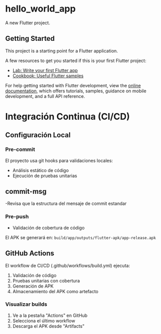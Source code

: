 # hello_world_app

A new Flutter project.

## Getting Started

This project is a starting point for a Flutter application.

A few resources to get you started if this is your first Flutter project:

- [Lab: Write your first Flutter app](https://docs.flutter.dev/get-started/codelab)
- [Cookbook: Useful Flutter samples](https://docs.flutter.dev/cookbook)

For help getting started with Flutter development, view the
[online documentation](https://docs.flutter.dev/), which offers tutorials,
samples, guidance on mobile development, and a full API reference.

# Integración Continua (CI/CD)

## Configuración Local

### Pre-commit
El proyecto usa git hooks para validaciones locales:
- Análisis estático de código
- Ejecución de pruebas unitarias

## commit-msg
-Revisa que la estructura del mensaje de commit estandar

### Pre-push
- Validación de cobertura de código

El APK se generará en: `build/app/outputs/flutter-apk/app-release.apk`

## GitHub Actions

El workflow de CI/CD (.github/workflows/build.yml) ejecuta:
1. Validación de código
2. Pruebas unitarias con cobertura
3. Generación de APK
4. Almacenamiento del APK como artefacto

### Visualizar builds
1. Ve a la pestaña "Actions" en GitHub
2. Selecciona el último workflow
3. Descarga el APK desde "Artifacts"
